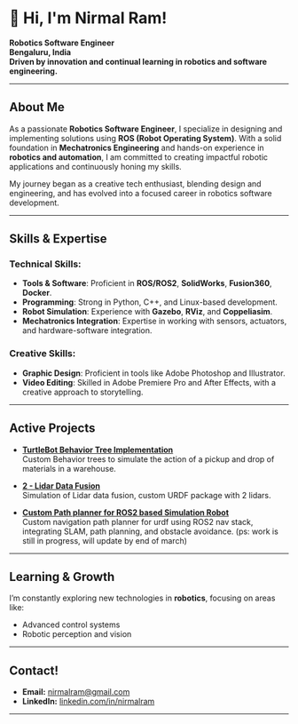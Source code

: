 # 👋 Hi, I'm Nirmal Ram!
**Robotics Software Engineer**  
**Bengaluru, India**  
**Driven by innovation and continual learning in robotics and software engineering.**

---

## About Me

As a passionate **Robotics Software Engineer**, I specialize in designing and implementing solutions using **ROS (Robot Operating System)**. With a solid foundation in **Mechatronics Engineering** and hands-on experience in **robotics and automation**, I am committed to creating impactful robotic applications and continuously honing my skills.  

My journey began as a creative tech enthusiast, blending design and engineering, and has evolved into a focused career in robotics software development.  

---

## Skills & Expertise

### Technical Skills:
- **Tools & Software**: Proficient in **ROS/ROS2**, **SolidWorks**, **Fusion360**, **Docker**.  
- **Programming**: Strong in Python, C++, and Linux-based development.  
- **Robot Simulation**: Experience with **Gazebo**, **RViz**, and **Coppeliasim**.  
- **Mechatronics Integration**: Expertise in working with sensors, actuators, and hardware-software integration.

### Creative Skills:
- **Graphic Design**: Proficient in tools like Adobe Photoshop and Illustrator.  
- **Video Editing**: Skilled in Adobe Premiere Pro and After Effects, with a creative approach to storytelling.  

---

## Active Projects

- **[TurtleBot Behavior Tree Implementation](https://github.com/nirmalram07/ros2_bt_demo)**  
  Custom Behavior trees to simulate the action of a pickup and drop of materials in a warehouse.

- **[2 - Lidar Data Fusion](https://github.com/nirmalram07/2d_lidar_fusion_demo.git)**  
  Simulation of Lidar data fusion, custom URDF package with 2 lidars.

- **[Custom Path planner for ROS2 based Simulation Robot](https://github.com/nirmalram07/ros2_diff_bot)**  
  Custom navigation path planner for urdf using ROS2 nav stack, integrating SLAM, path planning, and obstacle avoidance. (ps: work is still in progress, will update by end of march)

---

## Learning & Growth

I’m constantly exploring new technologies in **robotics**, focusing on areas like:  
- Advanced control systems  
- Robotic perception and vision    

---

##  Contact!

- **Email:** [nirmalram@gmail.com](mailto:nirmalcgvfx@gmail.com)  
- **LinkedIn:** [linkedin.com/in/nirmalram](https://www.linkedin.com/in/nirmalrams)    

---
